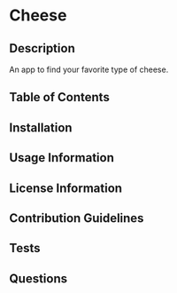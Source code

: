 
  # Cheese

  ## Description
  An app to find your favorite type of cheese.

  ## Table of Contents

  ## Installation

  ## Usage Information

  ## License Information

  ## Contribution Guidelines

  ## Tests

  ## Questions

